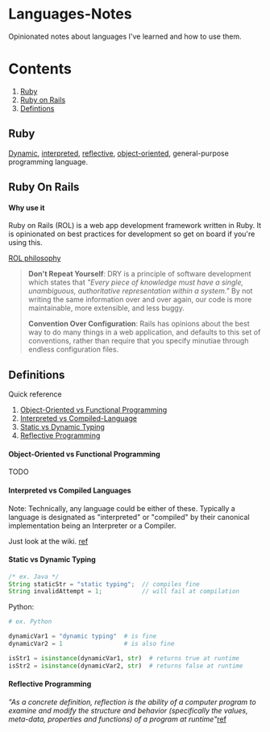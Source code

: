 # Languages-Notes

Opinionated notes about languages I've learned and how to use them.

# Contents

1. [Ruby](#ruby)
1. [Ruby on Rails](#ruby-on-rails)
1. [Defintions](#definitions)

## Ruby

[Dynamic](#Static-vs-Dynamic-Typing), [interpreted](#Interpreted-vs-Compiled-Language), [reflective](#reflective-programming), [object-oriented](#object-oriented-vs-functional-programming), general-purpose programming language.


## Ruby On Rails

#### Why use it

Ruby on Rails (ROL) is a web app development framework written in Ruby. It is opinionated on best practices for development so get on board if you're using this.

[ROL philosophy](https://guides.rubyonrails.org/getting_started.html)

> **Don't Repeat Yourself**: DRY is a principle of software development which states that
> *"Every piece of knowledge must have a single, unambiguous, authoritative representation within a system."* 
> By not writing the same information over and over again, our code is more maintainable, more extensible, and less buggy.
>
> **Convention Over Configuration**: Rails has opinions about the best way to do many things in a web application, and defaults 
> to this set of conventions, rather than require that you specify minutiae through endless configuration files.

## Definitions

Quick reference

1. [Object-Oriented vs Functional Programming](#object-oriented-vs-functional-programming)
1. [Interpreted vs Compiled-Language](#Interpreted-vs-Compiled-Language)
1. [Static vs Dynamic Typing](#Static-vs-Dynamic-Typing)
1. [Reflective Programming](#reflective-programming)

#### Object-Oriented vs Functional Programming

TODO

#### Interpreted vs Compiled Languages

Note: Technically, any language could be either of these. Typically a language is designated as "interpreted" or "compiled" by their canonical implementation being an Interpreter or a Compiler.

Just look at the wiki. [ref](https://en.wikipedia.org/wiki/Interpreter_(computing)#Compilers_versus_interpreters)

#### Static vs Dynamic Typing

```java
/* ex. Java */
String staticStr = "static typing";  // compiles fine
String invalidAttempt = 1;           // will fail at compilation
```

Python:
```python
# ex. Python

dynamicVar1 = "dynamic typing"  # is fine
dynamicVar2 = 1                 # is also fine

isStr1 = isinstance(dynamicVar1, str)  # returns true at runtime
isStr2 = isinstance(dynamicVar2, str)  # returns false at runtime
```

#### Reflective Programming

*"As a concrete definition, reflection is the ability of a computer program to examine and modify the structure and behavior (specifically the values, meta-data, properties and functions) of a program at runtime"*[ref](https://thesocietea.org/2016/02/programming-concepts-type-introspection-and-reflection/)
